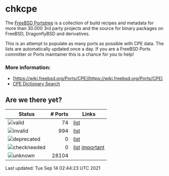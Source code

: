 # chkcpe

The [FreeBSD Portstree](https://cgit.freebsd.org/ports) is a collection of build recipes
and metadata for more than 30.000 3rd party projects and the source for binary packages on
FreeBSD, DragonflyBSD and derivatives.

This is an attempt to populate as many ports as possible with CPE data. The lists are
automatically updated once a day. If you are a FreeBSD Ports committer or Ports maintainer
this is a chance for you to help!

### More information:
* [https://wiki.freebsd.org/Ports/CPE](https://wiki.freebsd.org/Ports/CPE)
* [CPE Dictionary Search](http://web.nvd.nist.gov/view/cpe/search)


## Are we there yet?

| Status                                                          | # Ports        | Links                                                    |
| ----------------------------------------------------------------| -------------: | -------------------------------------------------------- |
| ![valid](https://img.shields.io/badge/valid-brightgreen)        | 74       | [list](https://github.com/decke/chkcpe/wiki/valid)       |
| ![invalid](https://img.shields.io/badge/invalid-red)            | 994     | [list](https://github.com/decke/chkcpe/wiki/invalid)     |
| ![deprecated](https://img.shields.io/badge/deprecated-red)      | 0  | [list](https://github.com/decke/chkcpe/wiki/deprecated)  |
| ![checkneeded](https://img.shields.io/badge/checkneeded-orange) | 0 | [list](https://github.com/decke/chkcpe/wiki/checkneeded) [important](https://github.com/decke/chkcpe/wiki/important) |
| ![unknown](https://img.shields.io/badge/unknown-grey)           | 28104     | |

Last updated: Tue Sep 14 02:44:23 UTC 2021
